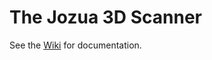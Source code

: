 # The Jozua 3D Scanner

See the [Wiki](https://github.com/protospacenl/3DScanner/wiki) for documentation.
